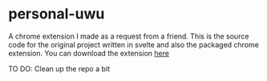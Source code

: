 # personal-uwu
A chrome extension I made as a request from a friend. This is the source code for the original project written in svelte and also the packaged chrome extension.
You can download the extension <a href="https://chrome.google.com/webstore/detail/personal-uwu/jelenkibbchjbpojbmnehknglfnjgmhb">here</a>

TO DO:
Clean up the repo a bit

